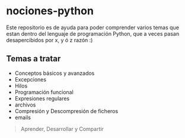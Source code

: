 # nociones-python
Este repositorio es de ayuda para poder comprender varios temas que estan dentro del lenguaje de programación Python, que a veces pasan desapercibidos por x, y ó z razón :)

## Temas a tratar
- Conceptos básicos y avanzados
- Excepciones
- Hilos
- Programación funcional
- Expresiones regulares
- archivos
- Compresión y Descompresión de ficheros
- emails

> Aprender, Desarrollar y Compartir
